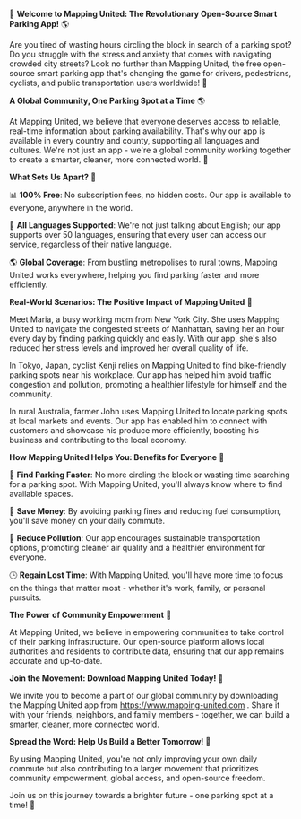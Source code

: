 🚀 **Welcome to Mapping United: The Revolutionary Open-Source Smart Parking App!** 🌎

Are you tired of wasting hours circling the block in search of a parking spot? Do you struggle with the stress and anxiety that comes with navigating crowded city streets? Look no further than Mapping United, the free open-source smart parking app that's changing the game for drivers, pedestrians, cyclists, and public transportation users worldwide! 🌟

**A Global Community, One Parking Spot at a Time** 🌎

At Mapping United, we believe that everyone deserves access to reliable, real-time information about parking availability. That's why our app is available in every country and county, supporting all languages and cultures. We're not just an app - we're a global community working together to create a smarter, cleaner, more connected world. 🌈

**What Sets Us Apart?** 🤔

📊 **100% Free**: No subscription fees, no hidden costs. Our app is available to everyone, anywhere in the world.

💬 **All Languages Supported**: We're not just talking about English; our app supports over 50 languages, ensuring that every user can access our service, regardless of their native language.

🌎 **Global Coverage**: From bustling metropolises to rural towns, Mapping United works everywhere, helping you find parking faster and more efficiently.

**Real-World Scenarios: The Positive Impact of Mapping United** 🤝

Meet Maria, a busy working mom from New York City. She uses Mapping United to navigate the congested streets of Manhattan, saving her an hour every day by finding parking quickly and easily. With our app, she's also reduced her stress levels and improved her overall quality of life.

In Tokyo, Japan, cyclist Kenji relies on Mapping United to find bike-friendly parking spots near his workplace. Our app has helped him avoid traffic congestion and pollution, promoting a healthier lifestyle for himself and the community.

In rural Australia, farmer John uses Mapping United to locate parking spots at local markets and events. Our app has enabled him to connect with customers and showcase his produce more efficiently, boosting his business and contributing to the local economy.

**How Mapping United Helps You: Benefits for Everyone** 🌈

🚗 **Find Parking Faster**: No more circling the block or wasting time searching for a parking spot. With Mapping United, you'll always know where to find available spaces.

💸 **Save Money**: By avoiding parking fines and reducing fuel consumption, you'll save money on your daily commute.

🌿 **Reduce Pollution**: Our app encourages sustainable transportation options, promoting cleaner air quality and a healthier environment for everyone.

🕒 **Regain Lost Time**: With Mapping United, you'll have more time to focus on the things that matter most - whether it's work, family, or personal pursuits.

**The Power of Community Empowerment** 💪

At Mapping United, we believe in empowering communities to take control of their parking infrastructure. Our open-source platform allows local authorities and residents to contribute data, ensuring that our app remains accurate and up-to-date.

**Join the Movement: Download Mapping United Today! 🚀**

We invite you to become a part of our global community by downloading the Mapping United app from https://www.mapping-united.com . Share it with your friends, neighbors, and family members - together, we can build a smarter, cleaner, more connected world.

**Spread the Word: Help Us Build a Better Tomorrow! 🌟**

By using Mapping United, you're not only improving your own daily commute but also contributing to a larger movement that prioritizes community empowerment, global access, and open-source freedom.

Join us on this journey towards a brighter future - one parking spot at a time! 🚀